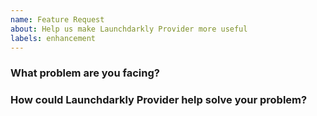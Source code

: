 ```yaml
---
name: Feature Request
about: Help us make Launchdarkly Provider more useful
labels: enhancement
---
```

<!--
Thank you for helping to improve Launchdarkly Provider!

Please be sure to search for open issues before raising a new one. We use issues
for bug reports and feature requests. Please find us at https://slack.crossplane.io
for questions, support, and discussion.
-->

### What problem are you facing?
<!--
Please tell us a little about your use case - it's okay if it's hypothetical!
Leading with this context helps frame the feature request so we can ensure we
implement it sensibly.
--->

### How could Launchdarkly Provider help solve your problem?
<!--
Let us know how you think Launchdarkly Provider could help with your use case.
-->
